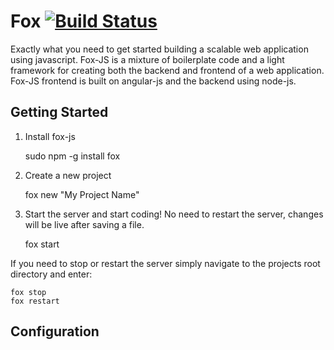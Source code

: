 # Fox [![Build Status](https://secure.travis-ci.org/ssmereka/fox-js.png)](http://travis-ci.org/ssmereka/fox-js)


Exactly what you need to get started building a scalable web application using javascript.  Fox-JS is a mixture of boilerplate code and a light framework for creating both the backend and frontend of a web application.  Fox-JS frontend is built on angular-js and the backend using node-js.

## Getting Started

1. Install fox-js

    sudo npm -g install fox

2. Create a new project

    fox new "My Project Name"

3. Start the server and start coding!  No need to restart the server, changes will be live after saving a file.

    fox start

If you need to stop or restart the server simply navigate to the projects root directory and enter:

    fox stop
    fox restart

## Configuration